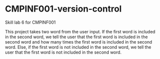 # CMPINF001-version-control
Skill lab 6 for CMPINF001

This project takes two word from the user input. If the first word is included in the second word, we tell the user that the first word is included in the second word and how many times the first word is included in the second word. Else, if the first word is not included in the second word, we tell the user that the first word is not included in the second word.